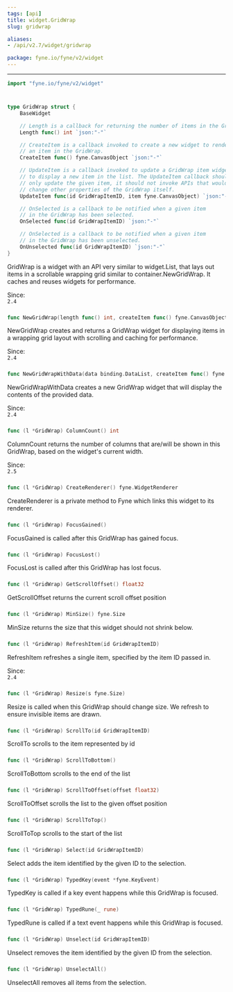 ```yaml
---
tags: [api]
title: widget.GridWrap
slug: gridwrap

aliases:
- /api/v2.7/widget/gridwrap

package: fyne.io/fyne/v2/widget
---
```



---
```go
import "fyne.io/fyne/v2/widget"
```

#

###

```go
type GridWrap struct {
	BaseWidget

	// Length is a callback for returning the number of items in the GridWrap.
	Length func() int `json:"-"`

	// CreateItem is a callback invoked to create a new widget to render
	// an item in the GridWrap.
	CreateItem func() fyne.CanvasObject `json:"-"`

	// UpdateItem is a callback invoked to update a GridWrap item widget
	// to display a new item in the list. The UpdateItem callback should
	// only update the given item, it should not invoke APIs that would
	// change other properties of the GridWrap itself.
	UpdateItem func(id GridWrapItemID, item fyne.CanvasObject) `json:"-"`

	// OnSelected is a callback to be notified when a given item
	// in the GridWrap has been selected.
	OnSelected func(id GridWrapItemID) `json:"-"`

	// OnSelected is a callback to be notified when a given item
	// in the GridWrap has been unselected.
	OnUnselected func(id GridWrapItemID) `json:"-"`
}
```

GridWrap is a widget with an API very similar to widget.List, that lays out items in a scrollable wrapping grid similar to container.NewGridWrap. It caches and reuses widgets for performance.


<div class="since">Since: <code>
2.4</code></div>

###

```go
func NewGridWrap(length func() int, createItem func() fyne.CanvasObject, updateItem func(GridWrapItemID, fyne.CanvasObject)) *GridWrap
```
NewGridWrap creates and returns a GridWrap widget for displaying items in a wrapping grid layout with scrolling and caching for performance.


<div class="since">Since: <code>
2.4</code></div>

###

```go
func NewGridWrapWithData(data binding.DataList, createItem func() fyne.CanvasObject, updateItem func(binding.DataItem, fyne.CanvasObject)) *GridWrap
```
NewGridWrapWithData creates a new GridWrap widget that will display the contents of the provided data.


<div class="since">Since: <code>
2.4</code></div>

###

```go
func (l *GridWrap) ColumnCount() int
```
ColumnCount returns the number of columns that are/will be shown in this GridWrap, based on the widget's current width.


<div class="since">Since: <code>
2.5</code></div>

###

```go
func (l *GridWrap) CreateRenderer() fyne.WidgetRenderer
```
CreateRenderer is a private method to Fyne which links this widget to its renderer.

###

```go
func (l *GridWrap) FocusGained()
```
FocusGained is called after this GridWrap has gained focus.

###

```go
func (l *GridWrap) FocusLost()
```
FocusLost is called after this GridWrap has lost focus.

###

```go
func (l *GridWrap) GetScrollOffset() float32
```
GetScrollOffset returns the current scroll offset position

###

```go
func (l *GridWrap) MinSize() fyne.Size
```
MinSize returns the size that this widget should not shrink below.

###

```go
func (l *GridWrap) RefreshItem(id GridWrapItemID)
```
RefreshItem refreshes a single item, specified by the item ID passed in.


<div class="since">Since: <code>
2.4</code></div>

###

```go
func (l *GridWrap) Resize(s fyne.Size)
```
Resize is called when this GridWrap should change size. We refresh to ensure invisible items are drawn.

###

```go
func (l *GridWrap) ScrollTo(id GridWrapItemID)
```
ScrollTo scrolls to the item represented by id

###

```go
func (l *GridWrap) ScrollToBottom()
```
ScrollToBottom scrolls to the end of the list

###

```go
func (l *GridWrap) ScrollToOffset(offset float32)
```
ScrollToOffset scrolls the list to the given offset position

###

```go
func (l *GridWrap) ScrollToTop()
```
ScrollToTop scrolls to the start of the list

###

```go
func (l *GridWrap) Select(id GridWrapItemID)
```
Select adds the item identified by the given ID to the selection.

###

```go
func (l *GridWrap) TypedKey(event *fyne.KeyEvent)
```
TypedKey is called if a key event happens while this GridWrap is focused.

###

```go
func (l *GridWrap) TypedRune(_ rune)
```
TypedRune is called if a text event happens while this GridWrap is focused.

###

```go
func (l *GridWrap) Unselect(id GridWrapItemID)
```
Unselect removes the item identified by the given ID from the selection.

###

```go
func (l *GridWrap) UnselectAll()
```
UnselectAll removes all items from the selection.
